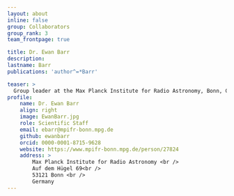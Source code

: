 ```yaml
---
layout: about
inline: false
group: Collaborators
group_rank: 3
team_frontpage: true

title: Dr. Ewan Barr
description: 
lastname: Barr
publications: 'author^=*Barr'

teaser: >
  Group leader at the Max Planck Institute for Radio Astronomy, Bonn, Germany.
profile:
    name: Dr. Ewan Barr
    align: right
    image: EwanBarr.jpg
    role: Scientific Staff
    email: ebarr@mpifr-bonn.mpg.de
    github: ewanbarr
    orcid: 0000-0001-8715-9628
    website: https://www.mpifr-bonn.mpg.de/person/27824
    address: >
        Max Planck Institute for Radio Astronomy <br />
        Auf dem Hügel 69<br />
        53121 Bonn <br />
        Germany
---
```


